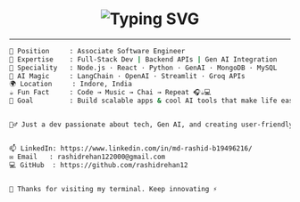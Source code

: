 <h1 align="center">
  <img src="https://readme-typing-svg.herokuapp.com?font=Fira+Code&weight=700&size=30&pause=800&color=FF5733&background=00000000&center=true&vCenter=true&width=1200&lines=%F0%9F%91%8B+Hey+there%2C+I'm+Md+Rashid!;💼+Software+Engineer+%7C+Gen+AI+Innovator+%F0%9F%A4%96+%7C+Tech+Explorer+%F0%9F%9A%80;🧠+Creative+Thinker+%7C+Code+Magician+%E2%9A%A1%EF%B8%8F+%7C+Debugger+%F0%9F%94%A5;🛠️+JS+%7C+⚛️+React+%7C+Node+%7C+🐍+Python+%7C+LLMs+%F0%9F%A7%A0;+Bug+Fixer+%F0%9F%90%9B+%7C+Problem+Crusher+%F0%9F%92%A1;📘+Knowledge+Sharer+%7C+💡+Curious+Mind+%7C+🚧+Vision+Architect;🌟+From+Concepts+to+Code+%E2%9C%A8+%7C+Let%E2%80%99s+Build+Tomorrow+Together+%F0%9F%8C%9F" alt="Typing SVG" />
</h1>


---

```bash
💼 Position     : Associate Software Engineer  
🧠 Expertise    : Full-Stack Dev | Backend APIs | Gen AI Integration  
🧪 Speciality   : Node.js · React · Python · GenAI · MongoDB · MySQL  
🧬 AI Magic     : LangChain · OpenAI · Streamlit · Groq APIs  
🌍 Location     : Indore, India  
☕ Fun Fact     : Code → Music → Chai → Repeat 🎧☕💻  
🎯 Goal         : Build scalable apps & cool AI tools that make life easier 🚀


🦸‍♂️ Just a dev passionate about tech, Gen AI, and creating user-friendly magic.


📫 LinkedIn: https://www.linkedin.com/in/md-rashid-b19496216/  
✉️ Email   : rashidrehan122000@gmail.com  
💻 GitHub  : https://github.com/rashidrehan12


👋 Thanks for visiting my terminal. Keep innovating ⚡

